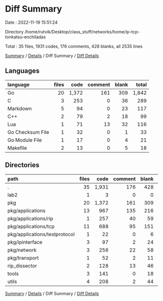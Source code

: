 # Diff Summary

Date : 2022-11-19 15:51:24

Directory /home/rutvik/Desktop/class_stuff/networks/home/ip-tcp-tonkatsu-enchiladas

Total : 35 files,  1931 codes, 176 comments, 428 blanks, all 2535 lines

[Summary](results.md) / [Details](details.md) / Diff Summary / [Diff Details](diff-details.md)

## Languages
| language | files | code | comment | blank | total |
| :--- | ---: | ---: | ---: | ---: | ---: |
| Go | 20 | 1,372 | 161 | 309 | 1,842 |
| C | 3 | 253 | 0 | 36 | 289 |
| Markdown | 5 | 94 | 0 | 23 | 117 |
| C++ | 2 | 79 | 2 | 18 | 99 |
| Lua | 1 | 71 | 13 | 32 | 116 |
| Go Checksum File | 1 | 32 | 0 | 1 | 33 |
| Go Module File | 1 | 17 | 0 | 4 | 21 |
| Makefile | 2 | 13 | 0 | 5 | 18 |

## Directories
| path | files | code | comment | blank | total |
| :--- | ---: | ---: | ---: | ---: | ---: |
| . | 35 | 1,931 | 176 | 428 | 2,535 |
| lab2 | 1 | 3 | 0 | 0 | 3 |
| pkg | 20 | 1,372 | 161 | 309 | 1,842 |
| pkg/applications | 13 | 967 | 135 | 216 | 1,318 |
| pkg/applications/rip | 1 | 257 | 40 | 59 | 356 |
| pkg/applications/tcp | 11 | 688 | 95 | 151 | 934 |
| pkg/applications/testprotocol | 1 | 22 | 0 | 6 | 28 |
| pkg/ipinterface | 3 | 97 | 2 | 24 | 123 |
| pkg/network | 3 | 256 | 22 | 58 | 336 |
| pkg/transport | 1 | 52 | 2 | 11 | 65 |
| rip_dissector | 2 | 128 | 13 | 46 | 187 |
| tools | 3 | 141 | 0 | 18 | 159 |
| utils | 4 | 208 | 2 | 44 | 254 |

[Summary](results.md) / [Details](details.md) / Diff Summary / [Diff Details](diff-details.md)